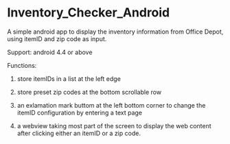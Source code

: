 # Inventory_Checker_Android
A simple android app to display the inventory information from Office Depot, using itemID and zip code as input.

Support: android 4.4 or above

Functions:

1) store itemIDs in a list at the left edge

2) store preset zip codes at the bottom scrollable row

3) an exlamation mark buttom at the left bottom corner to change the itemID configuration by entering a text page

4) a webview taking most part of the screen to display the web content after clicking either an itemID or a zip code.

